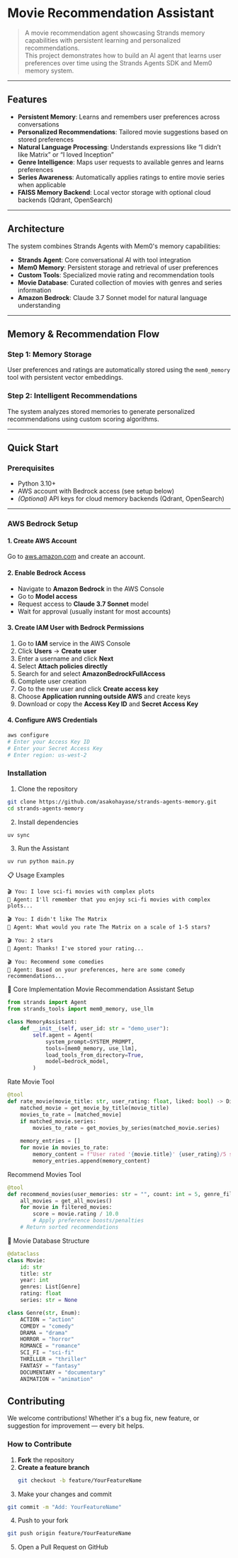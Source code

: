 # Movie Recommendation Assistant

> A movie recommendation agent showcasing Strands memory capabilities with persistent learning and personalized recommendations.  
This project demonstrates how to build an AI agent that learns user preferences over time using the Strands Agents SDK and Mem0 memory system.

---

## Features

- **Persistent Memory**: Learns and remembers user preferences across conversations  
- **Personalized Recommendations**: Tailored movie suggestions based on stored preferences  
- **Natural Language Processing**: Understands expressions like “I didn’t like Matrix” or “I loved Inception”  
- **Genre Intelligence**: Maps user requests to available genres and learns preferences  
- **Series Awareness**: Automatically applies ratings to entire movie series when applicable  
- **FAISS Memory Backend**: Local vector storage with optional cloud backends (Qdrant, OpenSearch)  

---

## Architecture

The system combines Strands Agents with Mem0's memory capabilities:

- **Strands Agent**: Core conversational AI with tool integration  
- **Mem0 Memory**: Persistent storage and retrieval of user preferences  
- **Custom Tools**: Specialized movie rating and recommendation tools  
- **Movie Database**: Curated collection of movies with genres and series information  
- **Amazon Bedrock**: Claude 3.7 Sonnet model for natural language understanding  

---

## Memory & Recommendation Flow

### Step 1: Memory Storage  
User preferences and ratings are automatically stored using the `mem0_memory` tool with persistent vector embeddings.

### Step 2: Intelligent Recommendations  
The system analyzes stored memories to generate personalized recommendations using custom scoring algorithms.

---

## Quick Start

### Prerequisites

- Python 3.10+  
- AWS account with Bedrock access (see setup below)  
- *(Optional)* API keys for cloud memory backends (Qdrant, OpenSearch)  

---

### AWS Bedrock Setup

#### 1. Create AWS Account  
Go to [aws.amazon.com](https://aws.amazon.com) and create an account.

#### 2. Enable Bedrock Access  

- Navigate to **Amazon Bedrock** in the AWS Console  
- Go to **Model access**
- Request access to **Claude 3.7 Sonnet** model  
- Wait for approval (usually instant for most accounts)

#### 3. Create IAM User with Bedrock Permissions

1. Go to **IAM** service in the AWS Console  
2. Click **Users** → **Create user**  
3. Enter a username and click **Next**  
4. Select **Attach policies directly**  
5. Search for and select **AmazonBedrockFullAccess**  
6. Complete user creation  
7. Go to the new user and click **Create access key**  
8. Choose **Application running outside AWS** and create keys  
9. Download or copy the **Access Key ID** and **Secret Access Key**

#### 4. Configure AWS Credentials

```bash
aws configure
# Enter your Access Key ID
# Enter your Secret Access Key
# Enter region: us-west-2
```

### Installation
1. Clone the repository
```bash
git clone https://github.com/asakohayase/strands-agents-memory.git
cd strands-agents-memory
```

2. Install dependencies
```
uv sync
```

3. Run the Assistant
```bash
uv run python main.py
```

📋 Usage Examples
```text
🎬 You: I love sci-fi movies with complex plots  
🤖 Agent: I'll remember that you enjoy sci-fi movies with complex plots...

🎬 You: I didn't like The Matrix  
🤖 Agent: What would you rate The Matrix on a scale of 1-5 stars?

🎬 You: 2 stars  
🤖 Agent: Thanks! I've stored your rating...

🎬 You: Recommend some comedies  
🤖 Agent: Based on your preferences, here are some comedy recommendations...
```

🔧 Core Implementation
Movie Recommendation Assistant Setup
```python
from strands import Agent
from strands_tools import mem0_memory, use_llm

class MemoryAssistant:
    def __init__(self, user_id: str = "demo_user"):
        self.agent = Agent(
            system_prompt=SYSTEM_PROMPT,
            tools=[mem0_memory, use_llm],
            load_tools_from_directory=True,
            model=bedrock_model,
        )
```
Rate Movie Tool
```python
@tool
def rate_movie(movie_title: str, user_rating: float, liked: bool) -> Dict[str, Any]:
    matched_movie = get_movie_by_title(movie_title)
    movies_to_rate = [matched_movie]
    if matched_movie.series:
        movies_to_rate = get_movies_by_series(matched_movie.series)
    
    memory_entries = []
    for movie in movies_to_rate:
        memory_content = f"User rated '{movie.title}' {user_rating}/5 stars..."
        memory_entries.append(memory_content)
```
Recommend Movies Tool
```python
@tool
def recommend_movies(user_memories: str = "", count: int = 5, genre_filter: str = None) -> Dict[str, Any]:
    all_movies = get_all_movies()
    for movie in filtered_movies:
        score = movie.rating / 10.0
        # Apply preference boosts/penalties
    # Return sorted recommendations
```
🎥 Movie Database Structure
```python
@dataclass
class Movie:
    id: str
    title: str
    year: int
    genres: List[Genre]
    rating: float
    series: str = None

class Genre(str, Enum):
    ACTION = "action"
    COMEDY = "comedy"
    DRAMA = "drama"
    HORROR = "horror"
    ROMANCE = "romance"
    SCI_FI = "sci-fi"
    THRILLER = "thriller"
    FANTASY = "fantasy"
    DOCUMENTARY = "documentary"
    ANIMATION = "animation"
```


## Contributing

We welcome contributions! Whether it's a bug fix, new feature, or suggestion for improvement — every bit helps.

### How to Contribute
1. **Fork** the repository  
2. **Create a feature branch**  
   ```bash
   git checkout -b feature/YourFeatureName
   ```
3. Make your changes and commit
```bash
git commit -m "Add: YourFeatureName"
```
4. Push to your fork
```bash
git push origin feature/YourFeatureName
```
5. Open a Pull Request on GitHub


